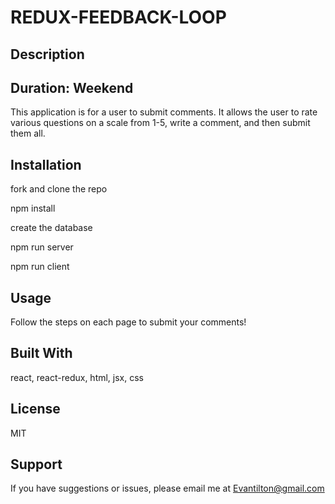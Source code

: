 # REDUX-FEEDBACK-LOOP
## Description
## Duration: Weekend

This application is for a user to submit comments.  It allows the user to rate various questions on a scale from 1-5, write a comment, and then submit them all.

## Installation

fork and clone the repo

npm install

create the database

npm run server

npm run client

## Usage
Follow the steps on each page to submit your comments!

## Built With

react, react-redux, html, jsx, css

## License
MIT

## Support
If you have suggestions or issues, please email me at Evantilton@gmail.com
